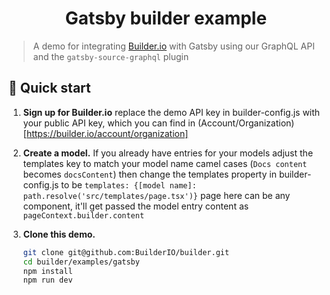 <h1 align="center">
  Gatsby builder example
</h1>

> A demo for integrating [Builder.io](https://www.builder.io) with Gatsby using our GraphQL API and the `gatsby-source-graphql` plugin

## 🚀 Quick start

1.  **Sign up for Builder.io**
    replace the demo API key in builder-config.js with your public API key, which you can find in (Account/Organization)[https://builder.io/account/organization]

2.  **Create a model.**
    If you already have entries for your models adjust the templates key to match your model name camel cases (`Docs content` becomes `docsContent`)
    then change the templates property in builder-config.js to be `templates: {[model name]: path.resolve('src/templates/page.tsx')}` page here can be any component, it'll get passed the model entry content as `pageContext.builder.content`

3.  **Clone this demo.**

    ```bash
    git clone git@github.com:BuilderIO/builder.git
    cd builder/examples/gatsby
    npm install
    npm run dev
    ```
